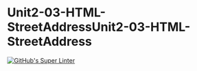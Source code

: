 # Unit2-03-HTML-StreetAddressUnit2-03-HTML-StreetAddress
[![GitHub's Super Linter](https://github.com/ICS20-Programming-SantiagoH/Unit2-03-HTML-StreetAddressUnit2-03-HTML-StreetAddress/workflows/GitHub's%20Super%20Linter/badge.svg)](https://github.com/ICS20-Programming-SantiagoH/Unit2-03-HTML-StreetAddressUnit2-03-HTML-StreetAddress/actions)